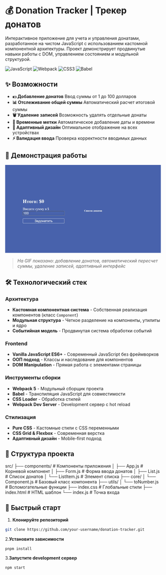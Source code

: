 # 💰 Donation Tracker | Трекер донатов

Интерактивное приложение для учета и управления донатами, разработанное на чистом JavaScript с использованием кастомной компонентной архитектуры. Проект демонстрирует продвинутые навыки работы с DOM, управлением состоянием и модульной структурой.

![JavaScript](https://img.shields.io/badge/JavaScript-F7DF1E?style=for-the-badge&logo=javascript&logoColor=black)
![Webpack](https://img.shields.io/badge/Webpack-8DD6F9?style=for-the-badge&logo=webpack&logoColor=black)
![CSS3](https://img.shields.io/badge/CSS3-1572B6?style=for-the-badge&logo=css3&logoColor=white)
![Babel](https://img.shields.io/badge/Babel-F9DC3E?style=for-the-badge&logo=babel&logoColor=black)

## ✨ Возможности

- **💵 Добавление донатов** Ввод суммы от 1 до 100 долларов
- **📊 Отслеживание общей суммы** Автоматический расчет итоговой суммы
- **🗑️ Удаление записей** Возможность удалять отдельные донаты
- **📅 Временные метки** Автоматическое добавление даты и времени
- **📱 Адаптивный дизайн** Оптимальное отображение на всех устройствах
- **⚡ Валидация ввода** Проверка корректности вводимых данных

## 🎥 Демонстрация работы

<!-- ВСТАВЬТЕ ВАШУ GIF-АНИМАЦИЮ ЗДЕСЬ -->
![Демонстрация работы трекера донатов](./donates.gif)
<!-- ЗАМЕНИТЕ ВЫШЕСТОЯЩУЮ ССЫЛКУ НА ВАШУ REAL GIF -->

> *На GIF показано: добавление донатов, автоматический пересчет суммы, удаление записей, адаптивный интерфейс*

## 🛠️ Технологический стек

### Архитектура
- **Кастомная компонентная система** - Собственная реализация компонентов (класс `Component`)
- **Модульная структура** - Четкое разделение на компоненты, утилиты и ядро
- **Событийная модель** - Продвинутая система обработки событий

### Frontend
- **Vanilla JavaScript ES6+** - Современный JavaScript без фреймворков
- **ООП подход** - Классы и наследование для компонентов
- **DOM Manipulation** - Прямая работа с элементами страницы

### Инструменты сборки
- **Webpack 5** - Модульный сборщик проекта
- **Babel** - Транспиляция JavaScript для совместимости
- **CSS Loader** - Обработка стилей
- **Webpack Dev Server** - Development сервер с hot reload

### Стилизация
- **Pure CSS** - Кастомные стили с CSS переменными
- **CSS Grid & Flexbox** - Современная верстка
- **Адаптивный дизайн** - Mobile-first подход

## 📁 Структура проекта
 src/
    ├── components/          # Компоненты приложения
    │   ├── App.js          # Корневой компонент
    │   ├── Form.js         # Форма ввода донатов
    │   ├── List.js         # Список донатов
    │   └── ListItem.js     # Элемент списка
    ├── core/
    │   └── Component.js    # Базовый класс компонента
    ├── utils/
    │   └── toNumber.js     # Вспомогательные функции
    ├── index.css           # Глобальные стили
    ├── index.html          # HTML шаблон
    └── index.js            # Точка входа


## 🚀 Быстрый старт

1. **Клонируйте репозиторий**
```bash
git clone https://github.com/your-username/donation-tracker.git
```
2.**Установите зависимости**
```bash
pnpm install
```
3.**Запустите development сервер**
```bash
npm start
```


